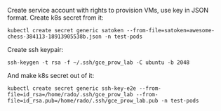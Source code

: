 
Create service account with rights to provision VMs, use key in JSON format. Create k8s secret from it:
```
kubectl create secret generic satoken --from-file=satoken=awesome-chess-384113-18913905538b.json -n test-pods
```
Create ssh keypair:
```
ssh-keygen -t rsa -f ~/.ssh/gce_prow_lab -C ubuntu -b 2048
```
And make k8s secret out of it:
```
kubectl create secret generic ssh-key-e2e --from-file=id_rsa=/home/rado/.ssh/gce_prow_lab --from-file=id_rsa.pub=/home/rado/.ssh/gce_prow_lab.pub -n test-pods
```
